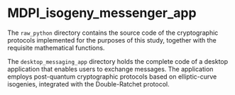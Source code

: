 # MDPI_isogeny_messenger_app

The `raw_python` directory contains the source code of the cryptographic protocols implemented for the purposes of this study, together with the requisite mathematical functions.

The `desktop_messaging_app` directory holds the complete code of a desktop application that enables users to exchange messages. The application employs post-quantum cryptographic protocols based on elliptic-curve isogenies, integrated with the Double-Ratchet protocol.
